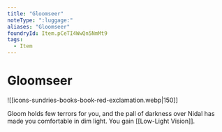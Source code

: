 ```yaml
---
title: "Gloomseer"
noteType: ":luggage:"
aliases: "Gloomseer"
foundryId: Item.pCeTI4WwQn5NmMt9
tags:
  - Item
---
```


# Gloomseer
![[icons-sundries-books-book-red-exclamation.webp|150]]

Gloom holds few terrors for you, and the pall of darkness over Nidal has made you comfortable in dim light. You gain [[Low-Light Vision]].
